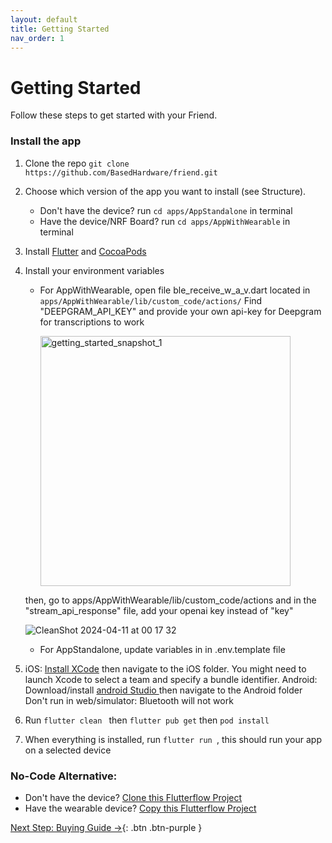 ```yaml
---
layout: default
title: Getting Started
nav_order: 1
---
```


# Getting Started

Follow these steps to get started with your Friend.

### Install the app

1. Clone the repo `git clone https://github.com/BasedHardware/friend.git`
2. Choose which version of the app you want to install (see Structure).
   - Don't have the device? run `cd apps/AppStandalone` in terminal
   - Have the device/NRF Board? run `cd apps/AppWithWearable` in terminal
3. Install [Flutter](https://docs.flutter.dev/get-started/install/macos/mobile-ios?tab=download) and [CocoaPods](https://guides.cocoapods.org/using/getting-started.html)
4. Install your environment variables

   - For AppWithWearable, open file ble_receive_w_a_v.dart located in `apps/AppWithWearable/lib/custom_code/actions/` Find "DEEPGRAM_API_KEY" and provide your own api-key for Deepgram for transcriptions to work

      <img src="https://basedhardware.github.io/Friend/images/getting_started_snapshot_1.png" alt="getting_started_snapshot_1" width="400">

   then, go to apps/AppWithWearable/lib/custom_code/actions and in the "stream_api_response" file, add your openai key instead of "key"
   
   ![CleanShot 2024-04-11 at 00 17 32](https://github.com/BasedHardware/Friend/assets/43514161/c4d9a61d-df17-4dd5-912e-3e602fa5066c)

   - For AppStandalone, update variables in in .env.template file

6. iOS: [Install XCode](https://apps.apple.com/us/app/xcode/id497799835?mt=12) then navigate to the iOS folder. You might need to launch Xcode to select a team and specify a bundle identifier.
   Android: Download/install [android Studio ](https://developer.android.com/studio) then navigate to the Android folder
   Don't run in web/simulator: Bluetooth will not work
7. Run `flutter clean ` then `flutter pub get` then `pod install`
8. When everything is installed, run `flutter run `, this should run your app on a selected device


### No-Code Alternative:

- Don't have the device? [Clone this Flutterflow Project ](https://app.flutterflow.io/project/friend-0x9u40)
- Have the wearable device? [Copy this Flutterflow Project](https://app.flutterflow.io/project/friend-share-19bk3d)


[Next Step: Buying Guide →](https://basedhardware.github.io/Friend/assembly/Buying_Guide/){: .btn .btn-purple }
